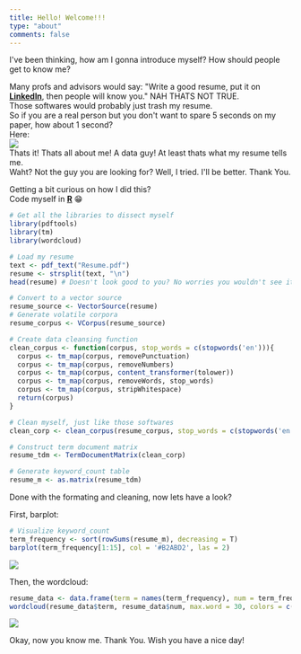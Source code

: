```yaml
---
title: Hello! Welcome!!!
type: "about"
comments: false
---
```


I've been thinking, how am I gonna introduce myself? How should people get to know me?  
<!-- more --> 
Many profs and advisors would say: "Write a good resume, put it on **[LinkedIn](https://www.linkedin.com/in/saferfang/)**, then people will know you." 
NAH THATS NOT TRUE.  
Those softwares would probably just trash my resume.  
So if you are a real person but you don't want to spare 5 seconds on my paper, how about 1 second?  
Here:  
![](https://i.imgur.com/H5VF5lE.png)   
Thats it! Thats all about me! A data guy! At least thats what my resume tells me.  
Waht? Not the guy you are looking for? Well, I tried. I'll be better. Thank You.  

Getting a bit curious on how I did this?  
Code myself in **[R](https://en.wikipedia.org/wiki/R_%28programming_language%29)** 😁

```R
# Get all the libraries to dissect myself
library(pdftools)
library(tm)
library(wordcloud)

# Load my resume
text <- pdf_text("Resume.pdf")
resume <- strsplit(text, "\n")
head(resume) # Doesn't look good to you? No worries you wouldn't see it here.

# Convert to a vector source
resume_source <- VectorSource(resume)
# Generate volatile corpora
resume_corpus <- VCorpus(resume_source)

# Create data cleansing function
clean_corpus <- function(corpus, stop_words = c(stopwords('en'))){
  corpus <- tm_map(corpus, removePunctuation)
  corpus <- tm_map(corpus, removeNumbers)
  corpus <- tm_map(corpus, content_transformer(tolower))
  corpus <- tm_map(corpus, removeWords, stop_words)
  corpus <- tm_map(corpus, stripWhitespace)
  return(corpus)
}

# Clean myself, just like those softwares
clean_corp <- clean_corpus(resume_corpus, stop_words = c(stopwords('en'),'clients','aug','business'))

# Construct term document matrix
resume_tdm <- TermDocumentMatrix(clean_corp)

# Generate keyword_count table
resume_m <- as.matrix(resume_tdm)
```

Done with the formating and cleaning, now lets have a look?  

First, barplot:
```R
# Visualize keyword_count
term_frequency <- sort(rowSums(resume_m), decreasing = T)
barplot(term_frequency[1:15], col = '#B2ABD2', las = 2)
```
![](https://i.imgur.com/WEAuNlC.png)  

Then, the wordcloud:  
```R
resume_data <- data.frame(term = names(term_frequency), num = term_frequency) #Data frame for word cloud
wordcloud(resume_data$term, resume_data$num, max.word = 30, colors = c('grey80','darkgoldenrod1','tomato'))
```
![](https://i.imgur.com/H5VF5lE.png)   

Okay, now you know me.
Thank You. Wish you have a nice day!
